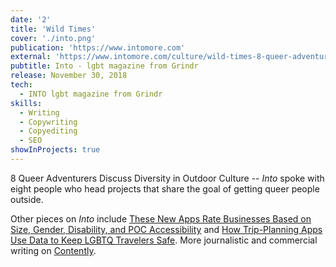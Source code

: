 ```yaml
---
date: '2'
title: 'Wild Times'
cover: './into.png'
publication: 'https://www.intomore.com'
external: 'https://www.intomore.com/culture/wild-times-8-queer-adventurers-discuss-diversity-in-outdoor-culture'
pubtitle: Into - lgbt magazine from Grindr
release: November 30, 2018
tech:
  - INTO lgbt magazine from Grindr
skills:
  - Writing
  - Copywriting
  - Copyediting
  - SEO
showInProjects: true
---
```


8 Queer Adventurers Discuss Diversity in Outdoor Culture -- _Into_ spoke with eight people who head projects that share the goal of getting queer people outside.

Other pieces on _Into_ include [These New Apps Rate Businesses Based on Size, Gender, Disability, and POC Accessibility](https://www.intomore.com/culture/these-new-apps-rate-businesses-based-on-size-gender-disability-and-poc-comfort) and [How Trip-Planning Apps Use Data to Keep LGBTQ Travelers Safe](https://www.intomore.com/travel/how-trip-planning-apps-use-data-to-keep-lgbtq-travelers-safe). More journalistic and commercial writing on [Contently](https://alleyhector.contently.com/).
